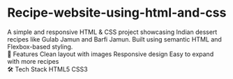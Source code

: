 # Recipe-website-using-html-and-css
A simple and responsive HTML &amp; CSS project showcasing Indian dessert recipes like Gulab Jamun and Barfi Jamun. 
Built using semantic HTML and Flexbox-based styling.  
🔧 Features Clean layout with images  Responsive design  Easy to expand with more recipes  
🛠️ Tech Stack HTML5  CSS3
